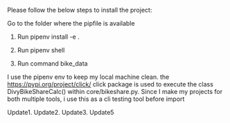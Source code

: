 Please follow the below steps to install the project:

Go to the folder where the pipfile is available

1. Run pipenv install -e .

2. Run pipenv shell

3. Run command bike_data


I use the pipenv env to keep my local machine clean. the https://pypi.org/project/click/ click package is used to execute the
class DivyBikeShareCalc() within core/bikeshare.py. Since I make my projects for both multiple tools, i use this as a cli testing tool before import

Update1.
Update2.
Update3.
Update5
